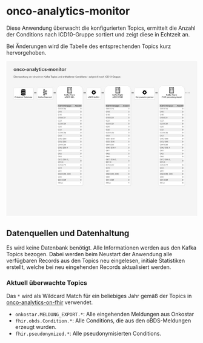 # onco-analytics-monitor

Diese Anwendung überwacht die konfigurierten Topics, ermittelt die Anzahl der Conditions nach ICD10-Gruppe sortiert
und zeigt diese in Echtzeit an.

Bei Änderungen wird die Tabelle des entsprechenden Topics kurz hervorgehoben.

![Screenshot](docs/screenshot.jpeg)

## Datenquellen und Datenhaltung

Es wird keine Datenbank benötigt. Alle Informationen werden aus den Kafka Topics bezogen. Dabei werden beim Neustart der
Anwendung alle verfügbaren Records aus den Topics neu eingelesen, initiale Statistiken erstellt, welche bei neu
eingehenden Records aktualisiert werden.

### Aktuell überwachte Topics

Das `*` wird als Wildcard Match für ein beliebiges Jahr gemäß der Topics
in [onco-analytics-on-fhir](https://github.com/bzkf/onco-analytics-on-fhir) verwendet.

* `onkostar.MELDUNG_EXPORT.*`: Alle eingehenden Meldungen aus Onkostar
* `fhir.obds.Condition.*`: Alle Conditions, die aus den oBDS-Meldungen erzeugt wurden.
* `fhir.pseudonymized.*`: Alle pseudonymisierten Conditions.